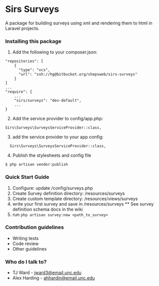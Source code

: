 # Sirs Surveys #

A package for building surveys using xml and rendering them to html in Laravel projects.

### Installing this package ###

1. Add the following to your composer.json: 
```
"repositories": [
    {
      "type": "vcs",
      "url": "ssh://hg@bitbucket.org/shepsweb/sirs-surveys"
    }
]
...
"require": {
    ...
    "sirs/surveys": "dev-default",  
    ...
}
```
2. Add the service provider to config/app.php: 
```
Sirs\Surveys\SurveysServiceProvider::class,
```

3. add the service provider to your app config:
```
  Sirs\Surveys\SurveysServiceProvider::class,
```

4. Publish the stylesheets and config file
```
$ php artisan vendor:publish
```

### Quick Start Guide ###
1. Configure: update /config/surveys.php
2. Create Survey definition directory: /resources/surveys
3. Create custom template directory: /resources/views/surveys
4. write your first survey and save in /resources/surveys
** See survey definition schema docs in the wiki
5. run ```php artisan survey:new <path_to_survey>```

### Contribution guidelines ###

* Writing tests
* Code review
* Other guidelines

### Who do I talk to? ###

* TJ Ward - jward3@email.unc.edu
* Alex Harding - ahhardin@email.unc.edu